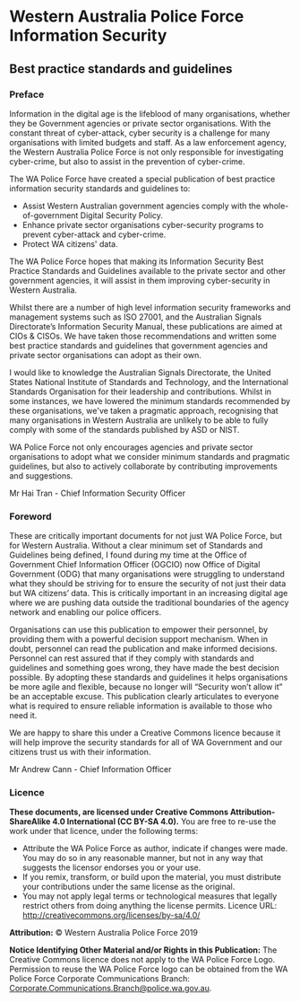 # Western Australia Police Force Information Security 
## Best practice standards and guidelines 

### Preface
Information in the digital age is the lifeblood of many organisations, whether they be Government agencies or private sector organisations.   With the constant threat of cyber-attack, cyber security is a challenge for many organisations with limited budgets and staff.  As a law enforcement agency, the Western Australia Police Force is not only responsible for investigating cyber-crime, but also to assist in the prevention of cyber-crime.

The WA Police Force have created a special publication of best practice information security standards and guidelines to:
* Assist Western Australian government agencies comply with the whole-of-government Digital Security Policy.  
* Enhance private sector organisations cyber-security programs to prevent cyber-attack and cyber-crime.
* Protect WA citizens' data.

The WA Police Force hopes that making its Information Security Best Practice Standards and Guidelines available to the private sector and other government agencies, it will assist in them improving cyber-security in Western Australia.

Whilst there are a number of high level information security frameworks and management systems such as ISO 27001, and the Australian Signals Directorate’s Information Security Manual, these publications are aimed at CIOs & CISOs. We have taken those recommendations and written some best practice standards and guidelines that government agencies and private sector organisations can adopt as their own.

I would like to knowledge the Australian Signals Directorate, the United States National Institute of Standards and Technology, and the International Standards Organisation for their leadership and contributions. Whilst in some instances, we have lowered the minimum standards recommended by these organisations, we've taken a pragmatic approach, recognising that many organisations in Western Australia are unlikely to be able to fully comply with some of the standards published by ASD or NIST.

WA Police Force not only encourages agencies and private sector organisations to adopt what we consider minimum standards and pragmatic guidelines, but also to actively collaborate by contributing improvements and suggestions.

Mr Hai Tran - Chief Information Security Officer

### Foreword
These are critically important documents for not just WA Police Force, but for Western Australia. Without a clear minimum set of Standards and Guidelines being defined, I found during my time at the Office of Government Chief Information Officer (OGCIO) now Office of Digital Government (ODG) that many organisations were struggling to understand what they should be striving for to ensure the security of not just their data but WA citizens’ data. This is critically important in an increasing digital age where we are pushing data outside the traditional boundaries of the agency network and enabling our police officers.

Organisations can use this publication to empower their personnel, by providing them with a powerful decision support mechanism. When in doubt, personnel can read the publication and make informed decisions.  Personnel can rest assured that if they comply with standards and guidelines and something goes wrong, they have made the best decision possible.  By adopting these standards and guidelines it helps organisations be more agile and flexible, because no longer will “Security won’t allow it” be an acceptable excuse.  This publication clearly articulates to everyone what is required to ensure reliable information is available to those who need it. 

We are happy to share this under a Creative Commons licence because it will help improve the security standards for all of WA Government and our citizens trust us with their information.

Mr Andrew Cann - Chief Information Officer


### Licence
**These documents, are licensed under Creative Commons Attribution-ShareAlike 4.0 International (CC BY-SA 4.0).**
You are free to re-use the work under that licence, under the following terms: 

* Attribute the WA Police Force as author, indicate if changes were made. You may do so in any reasonable manner, but not in any way that suggests the licensor endorses you or your use. 
* If you remix, transform, or build upon the material, you must distribute your contributions under the same license as the original. 
* You may not apply legal terms or technological measures that legally restrict others from doing anything the license permits. Licence URL: http://creativecommons.org/licenses/by-sa/4.0/  

**Attribution:** © Western Australia Police Force 2019 

**Notice Identifying Other Material and/or Rights in this Publication:** The Creative Commons licence does not apply to the WA Police Force Logo.  Permission to reuse the WA Police Force logo can be obtained from the WA Police Force Corporate Communications Branch: Corporate.Communications.Branch@police.wa.gov.au. 

